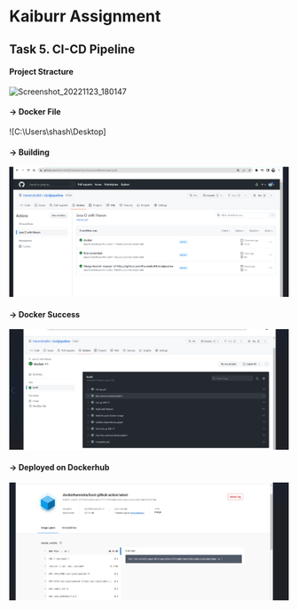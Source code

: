 # Kaiburr Assignment


## Task 5. CI-CD Pipeline

#### Project Stracture

![Screenshot_20221123_180147](https://user-images.githubusercontent.com/82948471/203548363-0e30c304-abee-4c7f-b2f1-c34ead030441.png)

#### -> Docker File

![C:\Users\shash\Desktop]

#### -> Building

![](https://raw.githubusercontent.com/Harendra84/assignment-kaiburr/main/screenshots/cicdpipeline/build-cicdpipeline.png)

#### -> Docker Success

![](https://raw.githubusercontent.com/Harendra84/assignment-kaiburr/main/screenshots/cicdpipeline/docker-succes.png)


#### -> Deployed on Dockerhub

![](https://raw.githubusercontent.com/Harendra84/assignment-kaiburr/main/screenshots/cicdpipeline/docker-hubs.png)
